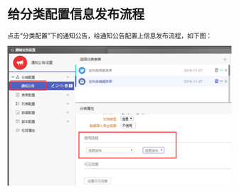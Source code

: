 # 给分类配置信息发布流程

点击“分类配置”下的通知公告，给通知公告配置上信息发布流程，如下图：

![](../../.gitbook/assets/image%20%2878%29.png)

